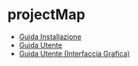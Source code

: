 # projectMap
- [Guida Installazione](./Guida/GUIDA_INSTALLAZIONE.pdf)
- [Guida Utente](./Guida/GUIDA_UTENTE.pdf)
- [Guida Utente (Interfaccia Grafica)](./Guida/GUIDA_UTENTE_ESTENSIONE.pdf)